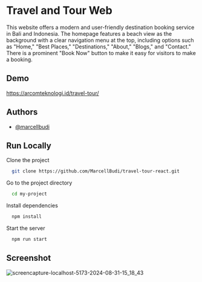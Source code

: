 
# Travel and Tour Web

This website offers a modern and user-friendly destination booking service in Bali and Indonesia. The homepage features a beach view as the background with a clear navigation menu at the top, including options such as "Home," "Best Places," "Destinations," "About," "Blogs," and "Contact." There is a prominent "Book Now" button to make it easy for visitors to make a booking.


## Demo

https://arcomteknologi.id/travel-tour/


## Authors

- [@marcellbudi](https://github.com/MarcellBudi)


## Run Locally

Clone the project

```bash
  git clone https://github.com/MarcellBudi/travel-tour-react.git
```

Go to the project directory

```bash
  cd my-project
```

Install dependencies

```bash
  npm install
```

Start the server

```bash
  npm run start
```
## Screenshot
![screencapture-localhost-5173-2024-08-31-15_18_43](https://github.com/user-attachments/assets/8a5ed6d7-6227-47b2-93fe-5b0ec9527b06)



